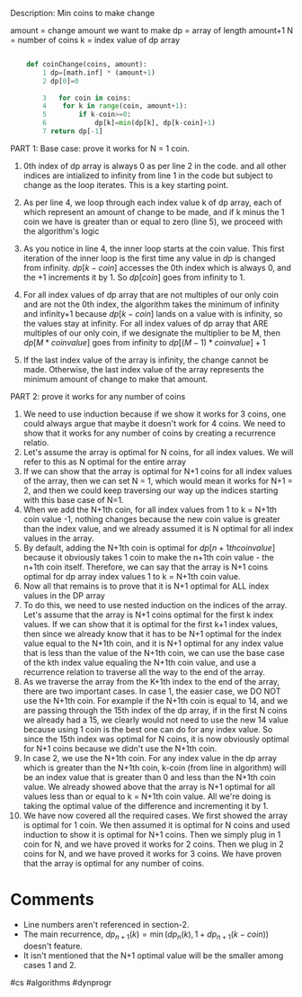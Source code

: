 Description: Min coins to make change

amount = change amount we want to make
dp = array of length amount+1
N = number of coins
k = index value of dp array


~~~Python 

    def coinChange(coins, amount):        
        1 dp=[math.inf] * (amount+1)
        2 dp[0]=0
        
        3   for coin in coins:
        4    for k in range(coin, amount+1):
        5        if k-coin>=0:
        6            dp[k]=min(dp[k], dp[k-coin]+1)        
        7 return dp[-1]

~~~


PART 1: Base case: prove it works for N = 1 coin.

1. 0th index of dp array is always 0 as per line 2 in the code. and all other indices are intialized to infinity from line 1 in the code but subject to change as the loop iterates. This is a key starting point.

2. As per line 4, we loop through each index value k of dp array, each of which represent an amount of change to be made, and if k minus the 1 coin we have is greater than or equal to zero (line 5), we proceed with the algorithm's logic
3. As you notice in line 4, the inner loop starts at the coin value. This first iteration of the inner loop is the first time any value in $dp$ is changed from infinity. $dp[k-coin]$ accesses the 0th index which is always 0, and the +1 increments it by 1. So $dp[coin]$ goes from infinity to 1.

4. For all index values of dp array that are not multiples of our only coin and are not the 0th index, the algorithm takes the minimum of infinity and infinity+1 because $dp[k-coin]$ lands on a value with is infinity, so the values stay at infinity. For all index values of dp array that ARE multiples of our only coin, if we designate the multiplier to be M, then $dp[M * coin value]$ goes from infinity to $dp[(M-1) * coin value]+1$
5. If the last index value of the array is infinity, the change cannot be made. Otherwise, the last index value of the array represents the minimum amount of change to make that amount.

  
PART 2: prove it works for any number of coins

1. We need to use induction because if we show it works for 3 coins, one could always argue that maybe it doesn't work for 4 coins. We need to show that it works for any number of coins by creating a recurrence relatio.
2. Let's assume the array is optimal for N coins, for all index values. We will refer to this as N optimal for the entire array
3. If we can show that the array is optimal for N+1 coins for all index values of the array, then we can set N = 1, which would mean it works for N+1 = 2, and then we could keep traversing our way up the indices starting with this base case of N=1.
4. When we add the N+1th coin, for all index values from 1 to k = N+1th coin value -1, nothing changes because the new coin value is greater than the index value, and we already assumed it is N optimal for all index values in the array. 
5. By default, adding the N+1th coin is optimal for $dp[n+1th  coin value]$ because it obviously takes 1 coin to make the n+1th coin value - the n+1th coin itself. Therefore, we can say that the array is N+1 coins optimal for dp array index values 1 to k = N+1th coin value.
6. Now all that remains is to prove that it is N+1 optimal for ALL index values in the DP array
7. To do this, we need to use nested induction on the indices of the array. Let's assume that the array is N+1 coins optimal for the first k index values. If we can show that it is optimal for the first k+1 index values, then since we already know that it has to be N+1 optimal for the index value equal to the N+1th coin, and it is N+1 optimal for any index value that is less than the value of the N+1th coin, we can use the base case of the kth index value equaling the N+1th coin value, and use a recurrence relation to traverse all the way to the end of the array.
8. As we traverse the array from the K+1th index to the end of the array, there are two important cases. In case 1, the easier case, we DO NOT use the N+1th coin. For example if the N+1th coin is equal to 14, and we are passing through the 15th index of the dp array, if in the first N coins we already had a 15, we clearly would not need to use the new 14 value because using 1 coin is the best one can do for any index value. So since the 15th index was optimal for N coins, it is now obviously optimal for N+1 coins because we didn't use the N+1th coin.
9. In case 2, we use the N+1th coin. For any index value in the dp array which is greater than the N+1th coin, k-coin (from line in algorithm) will be an index value that is greater than 0 and less than the N+1th coin value. We already showed above that the array is N+1 optimal for all values less than or equal to k = N+1th coin value. All we're doing is taking the optimal value of the difference and incrementing it by 1.
10. We have now covered all the required cases. We first showed the array is optimal for 1 coin. We then assumed it is optimal for N coins and used induction to show it is optimal for N+1 coins. Then we simply plug in 1 coin for N, and we have proved it works for 2 coins. Then we plug in 2 coins for N, and we have proved it works for 3 coins. We have proven that the array is optimal for any number of coins.

# Comments
- Line numbers aren't referenced in section-2.
- The main recurrence, $dp_{n+1}(k) = \min(dp_{n}(k), 1+ dp_{n+1}(k-coin))$ doesn't feature.
- It isn't mentioned that the N+1 optimal value will be the smaller among cases 1 and 2.


#cs #algorithms #dynprogr 